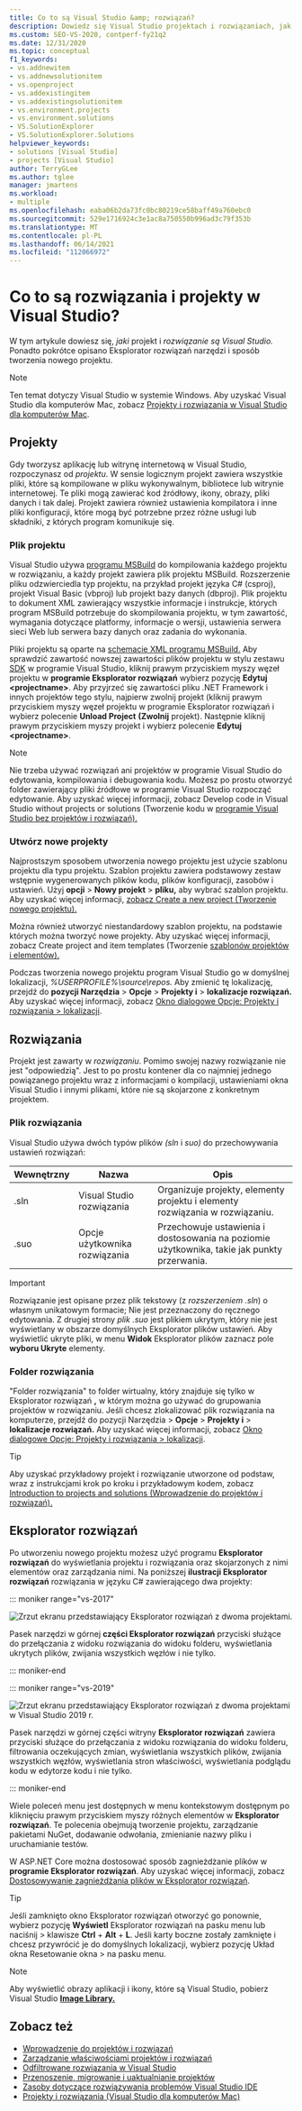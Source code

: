 ```yaml
---
title: Co to są Visual Studio &amp; rozwiązań?
description: Dowiedz się Visual Studio projektach i rozwiązaniach, jak tworzyć nowe projekty na podstawie szablonu oraz jak wyświetlać & projektami w programie Eksplorator rozwiązań.
ms.custom: SEO-VS-2020, contperf-fy21q2
ms.date: 12/31/2020
ms.topic: conceptual
f1_keywords:
- vs.addnewitem
- vs.addnewsolutionitem
- vs.openproject
- vs.addexistingitem
- vs.addexistingsolutionitem
- vs.environment.projects
- vs.environment.solutions
- VS.SolutionExplorer
- VS.SolutionExplorer.Solutions
helpviewer_keywords:
- solutions [Visual Studio]
- projects [Visual Studio]
author: TerryGLee
ms.author: tglee
manager: jmartens
ms.workload:
- multiple
ms.openlocfilehash: eaba06b2da73fc0bc80219ce58baff49a760ebc0
ms.sourcegitcommit: 529e1716924c3e1ac8a750550b996ad3c79f353b
ms.translationtype: MT
ms.contentlocale: pl-PL
ms.lasthandoff: 06/14/2021
ms.locfileid: "112066972"
---
```

# <a name="what-are-solutions-and-projects-in-visual-studio"></a>Co to są rozwiązania i projekty w Visual Studio?

W tym artykule dowiesz się, *jaki* projekt i *rozwiązanie są Visual Studio.* Ponadto pokrótce opisano Eksplorator rozwiązań narzędzi i sposób tworzenia nowego projektu.

> [!NOTE]
> Ten temat dotyczy Visual Studio w systemie Windows. Aby uzyskać Visual Studio dla komputerów Mac, zobacz [Projekty i rozwiązania w Visual Studio dla komputerów Mac](/visualstudio/mac/projects-and-solutions).

## <a name="projects"></a>Projekty

Gdy tworzysz aplikację lub witrynę internetową w Visual Studio, rozpoczynasz od *projektu*. W sensie logicznym projekt zawiera wszystkie pliki, które są kompilowane w pliku wykonywalnym, bibliotece lub witrynie internetowej. Te pliki mogą zawierać kod źródłowy, ikony, obrazy, pliki danych i tak dalej. Projekt zawiera również ustawienia kompilatora i inne pliki konfiguracji, które mogą być potrzebne przez różne usługi lub składniki, z których program komunikuje się.

### <a name="project-file"></a>Plik projektu

Visual Studio używa [programu MSBuild](../msbuild/msbuild.md) do kompilowania każdego projektu w rozwiązaniu, a każdy projekt zawiera plik projektu MSBuild. Rozszerzenie pliku odzwierciedla typ projektu, na przykład projekt języka C# (csproj), projekt Visual Basic (vbproj) lub projekt bazy danych (dbproj). Plik projektu to dokument XML zawierający wszystkie informacje i instrukcje, których program MSBuild potrzebuje do skompilowania projektu, w tym zawartość, wymagania dotyczące platformy, informacje o wersji, ustawienia serwera sieci Web lub serwera bazy danych oraz zadania do wykonania.

Pliki projektu są oparte na [schemacie XML programu MSBuild.](../msbuild/msbuild-project-file-schema-reference.md) Aby sprawdzić zawartość nowszej zawartości plików projektu w stylu zestawu [SDK](../msbuild/how-to-use-project-sdk.md) w programie Visual Studio, kliknij prawym przyciskiem myszy węzeł projektu w **programie Eksplorator rozwiązań** wybierz pozycję **Edytuj \<projectname\>**. Aby przyjrzeć się zawartości pliku .NET Framework i innych projektów tego stylu, najpierw zwolnij projekt (kliknij prawym przyciskiem myszy węzeł projektu w programie Eksplorator rozwiązań i wybierz polecenie **Unload Project** **(Zwolnij** projekt). Następnie kliknij prawym przyciskiem myszy projekt i wybierz polecenie **Edytuj \<projectname\>**.

> [!NOTE]
> Nie trzeba używać rozwiązań ani projektów w programie Visual Studio do edytowania, kompilowania i debugowania kodu. Możesz po prostu otworzyć folder zawierający pliki źródłowe w programie Visual Studio rozpocząć edytowanie. Aby uzyskać więcej informacji, zobacz Develop code in Visual Studio without projects or solutions (Tworzenie kodu w [programie Visual Studio bez projektów i rozwiązań).](../ide/develop-code-in-visual-studio-without-projects-or-solutions.md)

### <a name="create-new-projects"></a>Utwórz nowe projekty

Najprostszym sposobem utworzenia nowego projektu jest użycie szablonu projektu dla typu projektu. Szablon projektu zawiera podstawowy zestaw wstępnie wygenerowanych plików kodu, plików konfiguracji, zasobów i ustawień. Użyj **opcji**  >  **Nowy projekt**  >  **pliku,** aby wybrać szablon projektu. Aby uzyskać więcej informacji, [zobacz Create a new project (Tworzenie nowego projektu).](create-new-project.md)

Można również utworzyć niestandardowy szablon projektu, na podstawie których można tworzyć nowe projekty. Aby uzyskać więcej informacji, zobacz Create project and item templates (Tworzenie [szablonów projektów i elementów).](../ide/creating-project-and-item-templates.md)

Podczas tworzenia nowego projektu program Visual Studio go w domyślnej lokalizacji, *%USERPROFILE%\source\repos.* Aby zmienić tę lokalizację, przejdź do **pozycji Narzędzia**  >  **Opcje**  >  **Projekty i**  >  **lokalizacje rozwiązań.** Aby uzyskać więcej informacji, zobacz [Okno dialogowe Opcje: Projekty i rozwiązania > lokalizacji](./reference/projects-solutions-locations-options.md).

## <a name="solutions"></a>Rozwiązania

Projekt jest zawarty w *rozwiązaniu*. Pomimo swojej nazwy rozwiązanie nie jest "odpowiedzią". Jest to po prostu kontener dla co najmniej jednego powiązanego projektu wraz z informacjami o kompilacji, ustawieniami okna Visual Studio i innymi plikami, które nie są skojarzone z konkretnym projektem.

### <a name="solution-file"></a>Plik rozwiązania

Visual Studio używa dwóch typów plików *(sln* i *suo)* do przechowywania ustawień rozwiązań:

|Wewnętrzny|Nazwa|Opis|
|---------------|----------|-----------------|
|.sln|Visual Studio rozwiązania|Organizuje projekty, elementy projektu i elementy rozwiązania w rozwiązaniu.|
|.suo|Opcje użytkownika rozwiązania|Przechowuje ustawienia i dostosowania na poziomie użytkownika, takie jak punkty przerwania.|

> [!IMPORTANT]
> Rozwiązanie jest opisane przez plik tekstowy (z *rozszerzeniem .sln*) o własnym unikatowym formacie; Nie jest przeznaczony do ręcznego edytowania. Z drugiej strony *plik .suo* jest plikiem ukrytym, który nie jest wyświetlany w obszarze domyślnych Eksplorator plików ustawień. Aby wyświetlić ukryte pliki, w menu **Widok** Eksplorator plików zaznacz pole **wyboru Ukryte** elementy.

### <a name="solution-folder"></a>Folder rozwiązania

"Folder rozwiązania" to folder wirtualny, który znajduje się tylko w Eksplorator rozwiązań **,** w którym można go używać do grupowania projektów w rozwiązaniu. Jeśli chcesz zlokalizować plik rozwiązania na komputerze, przejdź do pozycji Narzędzia   >  **Opcje**  >  **Projekty i**  >  **lokalizacje rozwiązań.** Aby uzyskać więcej informacji, zobacz [Okno dialogowe Opcje: Projekty i rozwiązania > lokalizacji](./reference/projects-solutions-locations-options.md).

> [!TIP]
> Aby uzyskać przykładowy projekt i rozwiązanie utworzone od podstaw, wraz z instrukcjami krok po kroku i przykładowym kodem, zobacz [Introduction to projects and solutions (Wprowadzenie do projektów i rozwiązań).](../get-started/tutorial-projects-solutions.md)

## <a name="solution-explorer"></a>Eksplorator rozwiązań

Po utworzeniu nowego projektu możesz użyć programu **Eksplorator rozwiązań** do wyświetlania projektu i rozwiązania oraz skojarzonych z nimi elementów oraz zarządzania nimi. Na poniższej **ilustracji Eksplorator rozwiązań** rozwiązania w języku C# zawierającego dwa projekty:

::: moniker range="vs-2017"

![Zrzut ekranu przedstawiający Eksplorator rozwiązań z dwoma projektami.](../ide/media/vs2015_solution_explorer.png)

Pasek narzędzi w górnej **części Eksplorator rozwiązań** przyciski służące do przełączania z widoku rozwiązania do widoku folderu, wyświetlania ukrytych plików, zwijania wszystkich węzłów i nie tylko.

::: moniker-end

::: moniker range="vs-2019"

![Zrzut ekranu przedstawiający Eksplorator rozwiązań z dwoma projektami w Visual Studio 2019 r.](../ide/media/solution-explorer.png)

Pasek narzędzi w górnej części witryny **Eksplorator rozwiązań** zawiera przyciski służące do przełączania z widoku rozwiązania do widoku [](managing-project-and-solution-properties.md) folderu, filtrowania oczekujących zmian, wyświetlania wszystkich plików, zwijania wszystkich węzłów, wyświetlania stron właściwości, wyświetlania podglądu kodu w edytorze kodu i nie tylko. [](writing-code-in-the-code-and-text-editor.md)

::: moniker-end

Wiele poleceń menu jest dostępnych w menu kontekstowym dostępnym po kliknięciu prawym przyciskiem myszy różnych elementów w **Eksplorator rozwiązań**. Te polecenia obejmują tworzenie projektu, zarządzanie pakietami NuGet, dodawanie odwołania, zmienianie nazwy pliku i uruchamianie testów.

W ASP.NET Core można dostosować sposób zagnieżdżanie plików w **programie Eksplorator rozwiązań**. Aby uzyskać więcej informacji, zobacz [Dostosowywanie zagnieżdżania plików w Eksplorator rozwiązań](file-nesting-solution-explorer.md).

> [!TIP]
> Jeśli zamknięto okno Eksplorator rozwiązań otworzyć go ponownie, wybierz pozycję **Wyświetl** Eksplorator rozwiązań na pasku menu lub naciśnij  >   klawisze **Ctrl** + **Alt** + **L**. Jeśli karty boczne zostały zamknięte i chcesz przywrócić je do domyślnych lokalizacji, wybierz pozycję Układ okna Resetowanie okna   >   na pasku menu.

> [!NOTE]
> Aby wyświetlić obrazy aplikacji i ikony, które są Visual Studio, pobierz Visual Studio [**Image Library.**](https://www.microsoft.com/download/details.aspx?id=35825)

## <a name="see-also"></a>Zobacz też

- [Wprowadzenie do projektów i rozwiązań](../get-started/tutorial-projects-solutions.md)
- [Zarządzanie właściwościami projektów i rozwiązań](managing-project-and-solution-properties.md)
- [Odfiltrowane rozwiązania w Visual Studio](filtered-solutions.md)
- [Przenoszenie, migrowanie i uaktualnianie projektów](../porting/port-migrate-and-upgrade-visual-studio-projects.md)
- [Zasoby dotyczące rozwiązywania problemów Visual Studio IDE](./reference/resources-for-troubleshooting-integrated-development-environment-errors.md)
- [Projekty i rozwiązania (Visual Studio dla komputerów Mac)](/visualstudio/mac/projects-and-solutions)
